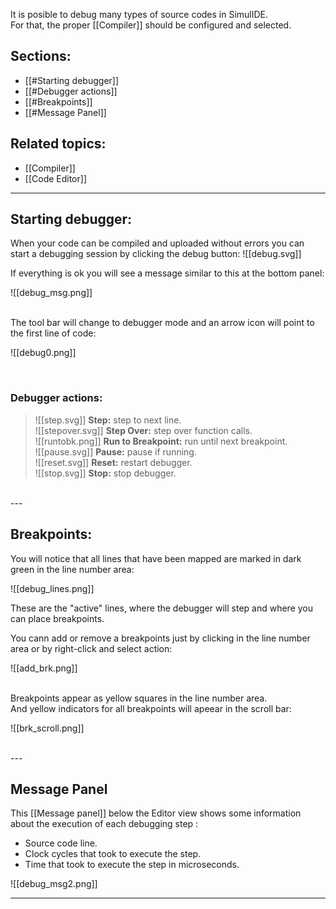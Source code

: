 It is posible to debug many types of source codes in SimulIDE.<br>
For that, the proper [[Compiler]] should be configured and selected.

## Sections:
- [[#Starting debugger]]
- [[#Debugger actions]]
- [[#Breakpoints]]
- [[#Message Panel]]

## Related topics:
- [[Compiler]]
- [[Code Editor]]

---

## Starting debugger:

When your code can be compiled and uploaded without errors you can start a debugging session by clicking the debug button: ![[debug.svg]]

If everything is ok you will see a message similar to this at the bottom panel:

![[debug_msg.png]]

<br>
The tool bar will change to debugger mode and an arrow icon will point to the first line of code:

![[debug0.png]]

<br>

###  Debugger actions:
 > ![[step.svg]] **Step:** step to next line.<br>
 > ![[stepover.svg]] **Step Over:** step over function calls.<br>
 > ![[runtobk.png]] **Run to Breakpoint:** run until next breakpoint.<br>
 > ![[pause.svg]] **Pause:** pause if running.<br>
 > ![[reset.svg]] **Reset:** restart debugger.<br>
 > ![[stop.svg]] **Stop:** stop debugger.<br>

<br>
---

## Breakpoints:
You will notice that all lines that have been mapped are marked in dark green in the line number area:

![[debug_lines.png]]

These are the "active" lines, where the debugger will step and where you can place breakpoints.

You cann add or remove a breakpoints just by clicking in the line number area or by right-click and select action:

![[add_brk.png]]

<br>
Breakpoints appear as yellow squares in the line number area.<br>
And yellow indicators for all breakpoints will apeear in the scroll bar:

![[brk_scroll.png]]

<br>
---

##  Message Panel

This [[Message panel]] below the Editor view shows some information about the execution of each debugging step :<br>
- Source code line.
- Clock cycles that took to execute the step.
- Time that took to execute the step in microseconds.

![[debug_msg2.png]]

---

